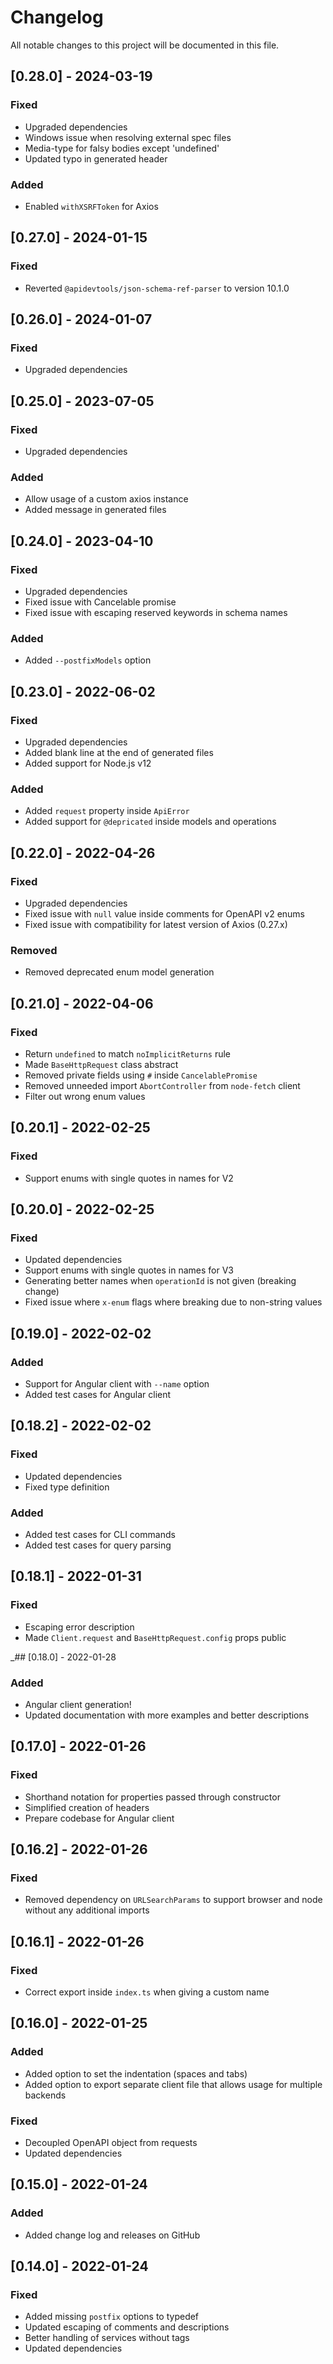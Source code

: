 # Changelog
All notable changes to this project will be documented in this file.

## [0.28.0] - 2024-03-19
### Fixed
- Upgraded dependencies
- Windows issue when resolving external spec files
- Media-type for falsy bodies except 'undefined'
- Updated typo in generated header
### Added
- Enabled `withXSRFToken` for Axios

## [0.27.0] - 2024-01-15
### Fixed
- Reverted `@apidevtools/json-schema-ref-parser` to version 10.1.0

## [0.26.0] - 2024-01-07
### Fixed
- Upgraded dependencies

## [0.25.0] - 2023-07-05
### Fixed
- Upgraded dependencies
### Added
- Allow usage of a custom axios instance
- Added message in generated files

## [0.24.0] - 2023-04-10
### Fixed
- Upgraded dependencies
- Fixed issue with Cancelable promise
- Fixed issue with escaping reserved keywords in schema names
### Added
- Added `--postfixModels` option

## [0.23.0] - 2022-06-02
### Fixed
- Upgraded dependencies
- Added blank line at the end of generated files
- Added support for Node.js v12
### Added
- Added `request` property inside `ApiError`
- Added support for `@depricated` inside models and operations

## [0.22.0] - 2022-04-26
### Fixed
- Upgraded dependencies
- Fixed issue with `null` value inside comments for OpenAPI v2 enums
- Fixed issue with compatibility for latest version of Axios (0.27.x)
### Removed
- Removed deprecated enum model generation

## [0.21.0] - 2022-04-06
### Fixed
- Return `undefined` to match `noImplicitReturns` rule
- Made `BaseHttpRequest` class abstract
- Removed private fields using `#` inside `CancelablePromise`
- Removed unneeded import `AbortController` from `node-fetch` client
- Filter out wrong enum values

## [0.20.1] - 2022-02-25
### Fixed
- Support enums with single quotes in names for V2

## [0.20.0] - 2022-02-25
### Fixed
- Updated dependencies
- Support enums with single quotes in names for V3
- Generating better names when `operationId` is not given (breaking change)
- Fixed issue where `x-enum` flags where breaking due to non-string values

## [0.19.0] - 2022-02-02
### Added
- Support for Angular client with `--name` option
- Added test cases for Angular client

## [0.18.2] - 2022-02-02
### Fixed
- Updated dependencies
- Fixed type definition
### Added
- Added test cases for CLI commands
- Added test cases for query parsing

## [0.18.1] - 2022-01-31
### Fixed
- Escaping error description
- Made `Client.request` and `BaseHttpRequest.config` props public

_## [0.18.0] - 2022-01-28
### Added
- Angular client generation!
- Updated documentation with more examples and better descriptions

## [0.17.0] - 2022-01-26
### Fixed
- Shorthand notation for properties passed through constructor
- Simplified creation of headers
- Prepare codebase for Angular client

## [0.16.2] - 2022-01-26
### Fixed
- Removed dependency on `URLSearchParams` to support browser and node without any additional imports

## [0.16.1] - 2022-01-26
### Fixed
- Correct export inside `index.ts` when giving a custom name

## [0.16.0] - 2022-01-25
### Added
- Added option to set the indentation (spaces and tabs)
- Added option to export separate client file that allows usage for multiple backends
### Fixed
- Decoupled OpenAPI object from requests
- Updated dependencies

## [0.15.0] - 2022-01-24
### Added
- Added change log and releases on GitHub

## [0.14.0] - 2022-01-24
### Fixed
- Added missing `postfix` options to typedef
- Updated escaping of comments and descriptions
- Better handling of services without tags
- Updated dependencies
